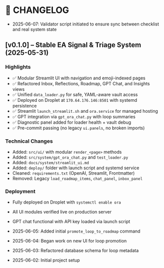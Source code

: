 # 🧾 CHANGELOG

- 2025-06-07: Validator script initiated to ensure sync between checklist and real system state

## [v0.1.0] – Stable EA Signal & Triage System (2025-05-31)

### Highlights
- ✅ Modular Streamlit UI with navigation and emoji-indexed pages
- ✅ Refactored Inbox, Reflections, Roadmap, GPT Chat, and Insights views
- ✅ Unified `data_loader.py` for safe, YAML-aware vault access
- ✅ Deployed on Droplet at `170.64.176.146:8501` with systemd persistence
- ✅ Streamlit `launch_streamlit.sh` and `ora.service` for managed hosting
- ✅ GPT integration via `gpt_ora_chat.py` with loop summaries
- ✅ Diagnostic panel added for loader health + vault debug
- ✅ Pre-commit passing (no legacy `ui.panels`, no broken imports)

### Technical Changes
- Added: `src/ui/` with modular `render_<page>` methods
- Added: `src/system/gpt_ora_chat.py` and `test_loader.py`
- Added: `docs/system/streamlit_ui.md`
- Added: `deploy/` folder with launch script and systemd service
- Cleaned: `requirements.txt` (OpenAI, Streamlit, Frontmatter)
- Removed: Legacy `load_roadmap_items`, `chat_panel`, `inbox_panel`

### Deployment
- Fully deployed on Droplet with `systemctl enable ora`
- All UI modules verified live on production server
- GPT chat functional with API key loaded via launch script

- 2025-06-05: Added initial `promote_loop_to_roadmap` command
- 2025-06-04: Began work on new UI for loop promotion
- 2025-06-03: Refactored database schema for loop metadata
- 2025-06-02: Initial project setup
